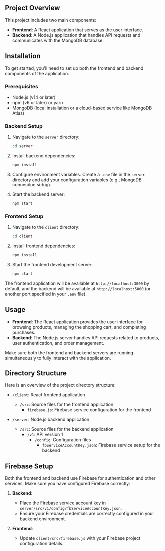 
## Project Overview

This project includes two main components:
- **Frontend**: A React application that serves as the user interface.
- **Backend**: A Node.js application that handles API requests and communicates with the MongoDB database.

## Installation

To get started, you'll need to set up both the frontend and backend components of the application.

### Prerequisites

- Node.js (v14 or later)
- npm (v6 or later) or yarn
- MongoDB (local installation or a cloud-based service like MongoDB Atlas)

### Backend Setup

1. Navigate to the `server` directory:
    ```bash
    cd server
    ```

2. Install backend dependencies:
    ```bash
    npm install
    ```

3. Configure environment variables. Create a `.env` file in the `server` directory and add your configuration variables (e.g., MongoDB connection string).

4. Start the backend server:
    ```bash
    npm start
    ```

### Frontend Setup

1. Navigate to the `client` directory:
    ```bash
    cd client
    ```

2. Install frontend dependencies:
    ```bash
    npm install
    ```

3. Start the frontend development server:
    ```bash
    npm start
    ```

The frontend application will be available at `http://localhost:3000` by default, and the backend will be available at `http://localhost:5000` (or another port specified in your `.env` file).

## Usage

- **Frontend**: The React application provides the user interface for browsing products, managing the shopping cart, and completing purchases.
- **Backend**: The Node.js server handles API requests related to products, user authentication, and order management.

Make sure both the frontend and backend servers are running simultaneously to fully interact with the application.

## Directory Structure

Here is an overview of the project directory structure:

- `/client`: React frontend application
  - `/src`: Source files for the frontend application
    - `firebase.js`: Firebase service configuration for the frontend

- `/server`: Node.js backend application
  - `/src`: Source files for the backend application
    - `/v1`: API version 1
      - `/config`: Configuration files
        - `fbServiceAccountKey.json`: Firebase service setup for the backend

## Firebase Setup

Both the frontend and backend use Firebase for authentication and other services. Make sure you have configured Firebase correctly:

1. **Backend**: 
   - Place the Firebase service account key in `server/src/v1/config/fbServiceAccountKey.json`.
   - Ensure your Firebase credentials are correctly configured in your backend environment.

2. **Frontend**:
   - Update `client/src/firebase.js` with your Firebase project configuration details.
